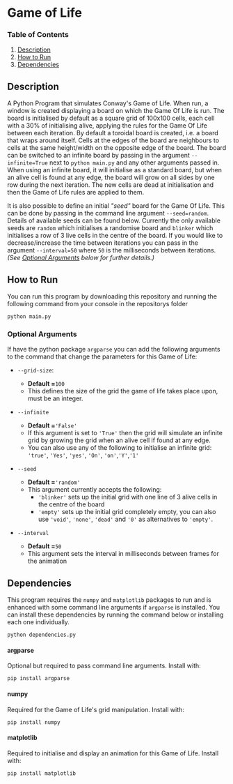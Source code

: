 # Game of Life

### Table of Contents
1. [Description](#description)
2. [How to Run](#how-to-run)
3. [Dependencies](#dependencies)

## Description
A Python Program that simulates Conway's Game of Life. When run, a window is created displaying a board on which the Game Of Life is run. The board is initialised by default as a square grid of 100x100 cells, each cell with a 30% of initialising alive, applying the rules for the Game Of Life between each iteration. By default a toroidal board is created, i.e. a board that wraps around itself. Cells at the edges of the board are neighbours to cells at the same height/width on the opposite edge of the board. The board can be switched to an infinite board by passing in the argument `--infinite=True` next to `python main.py` and any other arguments passed in. When using an infinite board, it will initialise as a standard board, but when an alive cell is found at any edge, the board will grow on all sides by one row during the next iteration. The new cells are dead at initialisation and then the Game of Life rules are applied to them.

It is also possible to define an initial _"seed"_ board for the Game Of Life. This can be done by passing in the command line argument `--seed=random`. Details of available seeds can be found below. Currently the only available seeds are `random` which initialises a randomise board and `blinker` which initialises a row of 3 live cells in the centre of the board. If you would like to decrease/increase the time between iterations you can pass in the argument `--interval=50` where `50` is the milliseconds between iterations. _(See [Optional Arguments](#optional-arguments) below for further details.)_

## How to Run
You can run this program by downloading this repository and running the following command from your console in the repositorys folder
```
python main.py
```
### Optional Arguments
If have the python package `argparse` you can add the following arguments to the command that change the parameters for this Game of Life:
- `--grid-size`:
  - **Default =**`100`
  - This defines the size of the grid the game of life takes place upon, must be an integer.
  
- `--infinite`
  - **Default =**`'False'`
  - If this argument is set to `'True'` then the grid will simulate an infinite grid by growing the grid when an alive cell if found at any edge.
  - You can also use any of the following to initialise an infinite grid: `'true'`, `'Yes'`, `'yes'`, `'On'`, `'on'`,`'Y'`,`'1'`
- `--seed`
  - **Default =**`'random'`
  - This argument currently accepts the following: 
    - `'blinker'` sets up the initial grid with one line of 3 alive cells in the centre of the board
    - `'empty'` sets up the initial grid completely empty, you can also use `'void'`, `'none'`, `'dead'` and `'0'` as alternatives to `'empty'`.
- `--interval`
  - **Default =**`50`
  - This argument sets the interval in milliseconds between frames for the animation

## Dependencies
This program requires the `numpy` and `matplotlib` packages to run and is enhanced with some command line arguments if `argparse` is installed. You can install these dependencies by running the command below or installing each one individually. 
```
python dependencies.py
```

#### argparse
Optional but required to pass command line arguments. Install with:
````
pip install argparse
````
#### numpy
Required for the Game of Life's grid manipulation. Install with:
````
pip install numpy
````
#### matplotlib
Required to initialise and display an animation for this Game of Life. Install with:
````
pip install matplotlib
````
